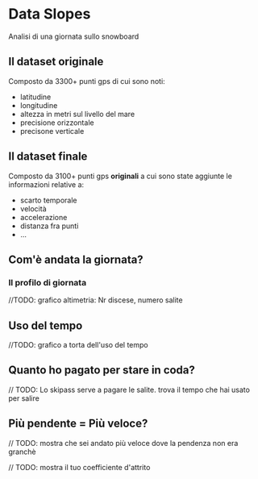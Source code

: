 # Data Slopes

Analisi di una giornata sullo snowboard

## Il dataset originale

Composto da 3300+ punti gps di cui sono noti:

- latitudine
- longitudine
- altezza in metri sul livello del mare
- precisione orizzontale
- precisone verticale

## Il dataset finale

Composto da 3100+ punti gps **originali** a cui sono state aggiunte le informazioni relative a:

- scarto temporale
- velocità
- accelerazione
- distanza  fra punti
- ...

## Com'è andata la giornata?

### Il profilo di giornata

//TODO: grafico altimetria: Nr discese, numero salite

## Uso del tempo

//TODO: grafico a torta dell'uso del tempo

## Quanto ho pagato per stare in coda?

// TODO: Lo skipass serve a pagare le salite. trova il tempo che hai usato per salire

## Più pendente = Più veloce? 

// TODO: mostra che sei andato più veloce dove la pendenza non era granchè

// TODO: mostra il tuo coefficiente d'attrito
